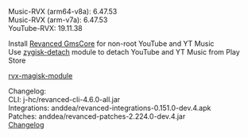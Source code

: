 Music-RVX (arm64-v8a): 6.47.53  
Music-RVX (arm-v7a): 6.47.53  
YouTube-RVX: 19.11.38  

Install [Revanced GmsCore](https://github.com/ReVanced/GmsCore/releases) for non-root YouTube and YT Music  
Use [zygisk-detach](https://github.com/j-hc/zygisk-detach) module to detach YouTube and YT Music from Play Store  

[rvx-magisk-module](https://github.com/LemonyOwO/rvx-magisk-module)  

Changelog:  
CLI: j-hc/revanced-cli-4.6.0-all.jar  
Integrations: anddea/revanced-integrations-0.151.0-dev.4.apk  
Patches: anddea/revanced-patches-2.224.0-dev.4.jar  
[Changelog](https://github.com/anddea/revanced-patches/releases/tag/vdev.4)  
